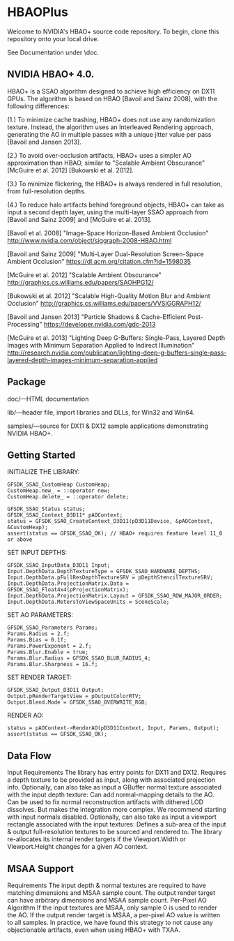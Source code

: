 ﻿# HBAOPlus

Welcome to NVIDIA's HBAO+ source code repository.
To begin, clone this repository onto your local drive.

See Documentation under \doc.

NVIDIA HBAO+ 4.0.
----------------------

HBAO+ is a SSAO algorithm designed to achieve high efficiency on DX11 GPUs.
The algorithm is based on HBAO [Bavoil and Sainz 2008], with the following differences:

(1.) To minimize cache trashing, HBAO+ does not use any randomization texture.
Instead, the algorithm uses an Interleaved Rendering approach, generating the AO
in multiple passes with a unique jitter value per pass [Bavoil and Jansen 2013].

(2.) To avoid over-occlusion artifacts, HBAO+ uses a simpler AO approximation than HBAO,
similar to "Scalable Ambient Obscurance" [McGuire et al. 2012] [Bukowski et al. 2012].

(3.) To minimize flickering, the HBAO+ is always rendered in full resolution,
from full-resolution depths.

(4.) To reduce halo artifacts behind foreground objects, HBAO+ can take as input a second depth layer, 
using the multi-layer SSAO approach from [Bavoil and Sainz 2009] and [McGuire et al. 2013].

[Bavoil et al. 2008] "Image-Space Horizon-Based Ambient Occlusion"
http://www.nvidia.com/object/siggraph-2008-HBAO.html

[Bavoil and Sainz 2009] "Multi-Layer Dual-Resolution Screen-Space Ambient Occlusion"
https://dl.acm.org/citation.cfm?id=1598035

[McGuire et al. 2012] "Scalable Ambient Obscurance"
http://graphics.cs.williams.edu/papers/SAOHPG12/

[Bukowski et al. 2012] "Scalable High-Quality Motion Blur and Ambient Occlusion"
http://graphics.cs.williams.edu/papers/VVSIGGRAPH12/

[Bavoil and Jansen 2013] "Particle Shadows & Cache-Efficient Post-Processing"
https://developer.nvidia.com/gdc-2013

[McGuire et al. 2013] "Lighting Deep G-Buffers: Single-Pass, Layered Depth Images with Minimum Separation Applied to Indirect Illumination"
http://research.nvidia.com/publication/lighting-deep-g-buffers-single-pass-layered-depth-images-minimum-separation-applied

Package
--------
doc/—HTML documentation

lib/—header file, import libraries and DLLs, for Win32 and Win64.

samples/—source for DX11 & DX12 sample applications demonstrating NVIDIA HBAO+.

Getting Started
---------------

INITIALIZE THE LIBRARY:
```
GFSDK_SSAO_CustomHeap CustomHeap;
CustomHeap.new_ = ::operator new;
CustomHeap.delete_ = ::operator delete;

GFSDK_SSAO_Status status;
GFSDK_SSAO_Context_D3D11* pAOContext;
status = GFSDK_SSAO_CreateContext_D3D11(pD3D11Device, &pAOContext, &CustomHeap);
assert(status == GFSDK_SSAO_OK); // HBAO+ requires feature level 11_0 or above
```

SET INPUT DEPTHS:
```
GFSDK_SSAO_InputData_D3D11 Input;
Input.DepthData.DepthTextureType = GFSDK_SSAO_HARDWARE_DEPTHS;
Input.DepthData.pFullResDepthTextureSRV = pDepthStencilTextureSRV;
Input.DepthData.ProjectionMatrix.Data = GFSDK_SSAO_Float4x4(pProjectionMatrix);
Input.DepthData.ProjectionMatrix.Layout = GFSDK_SSAO_ROW_MAJOR_ORDER;
Input.DepthData.MetersToViewSpaceUnits = SceneScale;
```

SET AO PARAMETERS:
```
GFSDK_SSAO_Parameters Params;
Params.Radius = 2.f;
Params.Bias = 0.1f;
Params.PowerExponent = 2.f;
Params.Blur.Enable = true;
Params.Blur.Radius = GFSDK_SSAO_BLUR_RADIUS_4;
Params.Blur.Sharpness = 16.f;
```

SET RENDER TARGET:
```
GFSDK_SSAO_Output_D3D11 Output;
Output.pRenderTargetView = pOutputColorRTV;
Output.Blend.Mode = GFSDK_SSAO_OVERWRITE_RGB;
```

RENDER AO:
```
status = pAOContext->RenderAO(pD3D11Context, Input, Params, Output);
assert(status == GFSDK_SSAO_OK);
```

Data Flow
---------
Input Requirements
The library has entry points for DX11 and DX12.
Requires a depth texture to be provided as input, along with associated projection info.
Optionally, can also take as input a GBuffer normal texture associated with the input depth texture:
Can add normal-mapping details to the AO.
Can be used to fix normal reconstruction artifacts with dithered LOD dissolves.
But makes the integration more complex. We recommend starting with input normals disabled.
Optionally, can also take as input a viewport rectangle associated with the input textures:
Defines a sub-area of the input & output full-resolution textures to be sourced and rendered to.
The library re-allocates its internal render targets if the Viewport.Width or Viewport.Height changes for a given AO context.

MSAA Support
------------
Requirements
The input depth & normal textures are required to have matching dimensions and MSAA sample count.
The output render target can have arbitrary dimensions and MSAA sample count.
Per-Pixel AO Algorithm
If the input textures are MSAA, only sample 0 is used to render the AO.
If the output render target is MSAA, a per-pixel AO value is written to all samples.
In practice, we have found this strategy to not cause any objectionable artifacts, even when using HBAO+ with TXAA.
